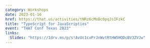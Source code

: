 ```yaml
---
category: Workshops
date: 2023-01-16
href: https://that.us/activities/tNRz6cMoBc0pqJsIFzkC
title: "TypeScript for JavaScripties"
event: "THAT Conf Texas 2023"
links:
  Slides: "https://1drv.ms/p/s!AvUc1cvPrJnWvtRtHW5HQDcBV3ZVJw"
---
```

